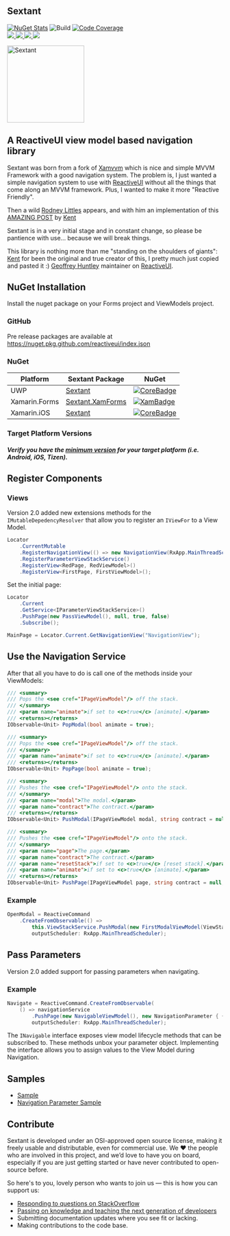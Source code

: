 ## Sextant

[![NuGet Stats](https://img.shields.io/nuget/v/sextant.svg)](https://www.nuget.org/packages/sextant) ![Build](https://github.com/reactiveui/Sextant/workflows/Build/badge.svg) [![Code Coverage](https://codecov.io/gh/reactiveui/sextant/branch/main/graph/badge.svg)](https://codecov.io/gh/reactiveui/sextant)
<br>
<a href="https://www.nuget.org/packages/sextant">
        <img src="https://img.shields.io/nuget/dt/sextant.svg">
</a>
<a href="#backers">
        <img src="https://opencollective.com/reactiveui/backers/badge.svg">
</a>
<a href="#sponsors">
        <img src="https://opencollective.com/reactiveui/sponsors/badge.svg">
</a>
<a href="https://reactiveui.net/slack">
        <img src="https://img.shields.io/badge/chat-slack-blue.svg">
</a>

<p align="left"><img src="https://github.com/reactiveui/styleguide/blob/master/logo_sextant/vertical.png?raw=true" alt="Sextant" height="180px"></p>

## A ReactiveUI view model based navigation library

Sextant was born from a fork of [Xamvvm](https://github.com/xamvvm/xamvvm) which is nice and simple MVVM Framework with a good navigation system. The problem is, I just wanted a simple navigation system to use with [ReactiveUI](https://github.com/reactiveui/ReactiveUI) without all the things that come along an MVVM framework. Plus, I wanted to make it more "Reactive Friendly".

Then a wild [Rodney Littles](https://github.com/rlittlesii) appears, and with him an implementation of this [AMAZING POST](https://kent-boogaart.com/blog/custom-routing-in-reactiveui) by [Kent](https://github.com/kentcb)

Sextant is in a very initial stage and in constant change, so please be pantience with use... because we will break things.

This library is nothing more than me "standing on the shoulders of giants":
[Kent](https://github.com/kentcb) for been the original and true creator of this, I pretty much just copied and pasted it :)
[Geoffrey Huntley](https://github.com/ghuntley) maintainer on [ReactiveUI](https://github.com/reactiveui/ReactiveUI).

## NuGet Installation

Install the nuget package on your Forms project and ViewModels project.

### GitHub
Pre release packages are available at https://nuget.pkg.github.com/reactiveui/index.json

### NuGet

| Platform          | Sextant Package                  | NuGet                |
| ----------------- | -------------------------------- | -------------------- |
| UWP               | [Sextant][UwpDoc]                | [![CoreBadge]][Core] |
| Xamarin.Forms     | [Sextant.XamForms][XamDoc]       | [![XamBadge]][Xam]   |
| Xamarin.iOS       | [Sextant][IosDoc]                | [![CoreBadge]][Core] |

[Core]: https://www.nuget.org/packages/Sextant/
[CoreBadge]: https://img.shields.io/nuget/v/Sextant.svg
[CoreDoc]: https://reactiveui.net/docs/getting-started/installation/
[IosDoc]: https://reactiveui.net/docs/getting-started/installation/xamarin-ios
[UwpDoc]: https://reactiveui.net/docs/getting-started/installation/universal-windows-platform

[Xam]: https://www.nuget.org/packages/Sextant.XamForms/
[XamBadge]: https://img.shields.io/nuget/v/Sextant.XamForms.svg
[XamDoc]: https://reactiveui.net/docs/getting-started/installation/xamarin-forms

### Target Platform Versions

##### Verify you have the [minimum version](https://reactiveui.net/docs/getting-started/minimum-versions#platform-minimums) for your target platform (i.e. Android, iOS, Tizen).

## Register Components

### Views

Version 2.0 added new extensions methods for the `IMutableDepedencyResolver` that allow you to register an `IViewFor` to a View Model.

```csharp
Locator
    .CurrentMutable
    .RegisterNavigationView(() => new NavigationView(RxApp.MainThreadScheduler, RxApp.TaskpoolScheduler, ViewLocator.Current))
    .RegisterParameterViewStackService()
    .RegisterView<RedPage, RedViewModel>()
    .RegisterView<FirstPage, FirstViewModel>();
```

Set the initial page:
```csharp
Locator
    .Current
    .GetService<IParameterViewStackService>()
    .PushPage(new PassViewModel(), null, true, false)
    .Subscribe();

MainPage = Locator.Current.GetNavigationView("NavigationView");
```

## Use the Navigation Service

After that all you have to do is call one of the methods inside your ViewModels:
```csharp
/// <summary>
/// Pops the <see cref="IPageViewModel"/> off the stack.
/// </summary>
/// <param name="animate">if set to <c>true</c> [animate].</param>
/// <returns></returns>
IObservable<Unit> PopModal(bool animate = true);

/// <summary>
/// Pops the <see cref="IPageViewModel"/> off the stack.
/// </summary>
/// <param name="animate">if set to <c>true</c> [animate].</param>
/// <returns></returns>
IObservable<Unit> PopPage(bool animate = true);

/// <summary>
/// Pushes the <see cref="IPageViewModel"/> onto the stack.
/// </summary>
/// <param name="modal">The modal.</param>
/// <param name="contract">The contract.</param>
/// <returns></returns>
IObservable<Unit> PushModal(IPageViewModel modal, string contract = null);

/// <summary>
/// Pushes the <see cref="IPageViewModel"/> onto the stack.
/// </summary>
/// <param name="page">The page.</param>
/// <param name="contract">The contract.</param>
/// <param name="resetStack">if set to <c>true</c> [reset stack].</param>
/// <param name="animate">if set to <c>true</c> [animate].</param>
/// <returns></returns>
IObservable<Unit> PushPage(IPageViewModel page, string contract = null, bool resetStack = false, bool animate = true);
```

### Example
```csharp
OpenModal = ReactiveCommand
    .CreateFromObservable(() =>
        this.ViewStackService.PushModal(new FirstModalViewModel(ViewStackService)),
        outputScheduler: RxApp.MainThreadScheduler);
```

## Pass Parameters

Version 2.0 added support for passing parameters when navigating.

### Example

```csharp
Navigate = ReactiveCommand.CreateFromObservable(
    () => navigationService
        .PushPage(new NavigableViewModel(), new NavigationParameter { { "parameter", parameter } }),
        outputScheduler: RxApp.MainThreadScheduler);
```

The `INavigable` interface exposes view model lifecycle methods that can be subscribed to.  These methods unbox your parameter object. Implementing the interface allows you to assign values to the View Model during Navigation.

## Samples

- [Sample](https://github.com/reactiveui/Sextant/tree/main/Sample)
- [Navigation Parameter Sample](https://github.com/reactiveui/ReactiveUI.Samples/tree/main/xamarin-forms/Navigation.Parameters)

## Contribute

Sextant is developed under an OSI-approved open source license, making it freely usable and distributable, even for commercial use. We ❤ the people who are involved in this project, and we’d love to have you on board, especially if you are just getting started or have never contributed to open-source before.

So here's to you, lovely person who wants to join us — this is how you can support us:

* [Responding to questions on StackOverflow](https://stackoverflow.com/questions/tagged/sextant)
* [Passing on knowledge and teaching the next generation of developers](http://ericsink.com/entries/dont_use_rxui.html)
* Submitting documentation updates where you see fit or lacking.
* Making contributions to the code base.
